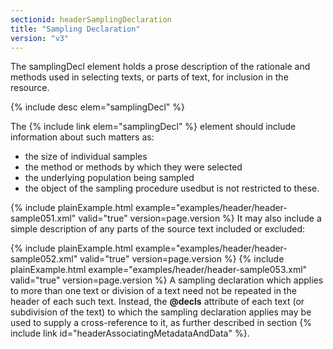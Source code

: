```yaml
---
sectionid: headerSamplingDeclaration
title: "Sampling Declaration"
version: "v3"
---
```


The samplingDecl element holds a prose description of the rationale and methods used
in
selecting texts, or parts of text, for inclusion in the resource.



{% include desc elem="samplingDecl" %}




The {% include link elem="samplingDecl" %} element should include information about such
matters as:

- the size of individual samples
- the method or methods by which they were selected
- the underlying population being sampled
- the object of the sampling procedure usedbut is not restricted to these.

{% include plainExample.html example="examples/header/header-sample051.xml" valid="true" version=page.version %}
It may also include a simple description of any parts of the source text included
or
excluded:

{% include plainExample.html example="examples/header/header-sample052.xml" valid="true" version=page.version %}
{% include plainExample.html example="examples/header/header-sample053.xml" valid="true" version=page.version %}
A sampling declaration which applies to more than one text or division of a text need
not
be repeated in the header of each such text. Instead, the **@decls** attribute of each
text (or subdivision of the text) to which the sampling declaration applies may be
used to
supply a cross-reference to it, as further described in section {% include link id="headerAssociatingMetadataAndData" %}.

